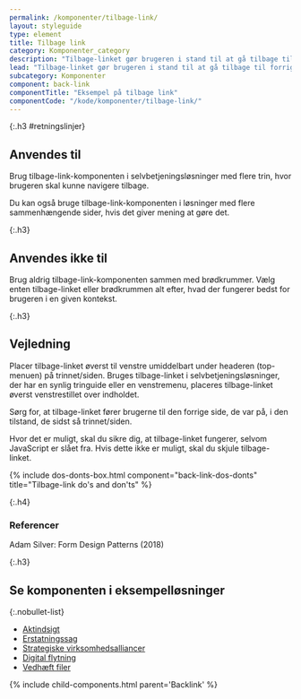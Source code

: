 ```yaml
---
permalink: /komponenter/tilbage-link/
layout: styleguide
type: element
title: Tilbage link
category: Komponenter_category
description: "Tilbage-linket gør brugeren i stand til at gå tilbage til forrige trin eller side i en selvbetjeningsløsning."
lead: "Tilbage-linket gør brugeren i stand til at gå tilbage til forrige trin eller side i en selvbetjeningsløsning."
subcategory: Komponenter
component: back-link
componentTitle: "Eksempel på tilbage link"
componentCode: "/kode/komponenter/tilbage-link/"
---
```


{:.h3 #retningslinjer}
## Anvendes til

Brug tilbage-link-komponenten i selvbetjeningsløsninger med flere trin, hvor brugeren skal kunne navigere tilbage.

Du kan også bruge tilbage-link-komponenten i løsninger med flere sammenhængende sider, hvis det giver mening at gøre det.

{:.h3}
## Anvendes ikke til

Brug aldrig tilbage-link-komponenten sammen med brødkrummer. Vælg enten tilbage-linket eller brødkrummen alt efter, hvad der fungerer bedst for brugeren i en given kontekst.

{:.h3}
## Vejledning

Placer tilbage-linket øverst til venstre umiddelbart under headeren (top-menuen) på trinnet/siden. Bruges tilbage-linket i selvbetjeningsløsninger, der har en synlig tringuide eller en venstremenu, placeres tilbage-linket øverst venstrestillet over indholdet.

Sørg for, at tilbage-linket fører brugerne til den forrige side, de var på, i den tilstand, de sidst så trinnet/siden.

Hvor det er muligt, skal du sikre dig, at tilbage-linket fungerer, selvom JavaScript er slået fra. Hvis dette ikke er muligt, skal du skjule tilbage-linket.

{% include dos-donts-box.html component="back-link-dos-donts" title="Tilbage-link do's and don'ts" %}

{:.h4}
### Referencer
Adam Silver: Form Design Patterns (2018)

{:.h3}
## Se komponenten i eksempelløsninger

{:.nobullet-list}
- <a href="/pages/eksempler/aktindsigt/aktindsigt-2/" target="_blank" title="Eksempelløsning Aktindsigt åbnes i nyt vindue">Aktindsigt</a>
- <a href="/pages/eksempler/AES-erstatningssag/aes-2/" target="_blank" title="Eksempelløsning Erstatningssag åbnes i nyt vindue">Erstatningssag</a>
- <a href="/pages/eksempler/strategiske-virksomhedsalliancer/virksomhedsalliancer-2/" target="_blank" title="Eksempelløsning Strategiske virksomhedsalliancer åbnes i nyt vindue">Strategiske virksomhedsalliancer</a>
- <a href="/pages/eksempler/digital-flytning/flytning-2/" target="_blank" title="Eksempelløsning Digital flytning åbnes i nyt vindue">Digital flytning</a>
- <a href="/pages/eksempler/vedhaeft-fil/fil-1/" target="_blank" title="Eksempelløsning Vedhæft filer åbnes i nyt vindue">Vedhæft filer</a>

{% include child-components.html parent='Backlink' %}
